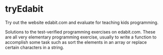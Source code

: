 # tryEdabit
Try out the website edabit.com and evaluate for teaching kids programming.

Solutions to the test-verified programming exercises on edabit.com. These are all very elementary programming exercise, usually to write a function to accomplish some task such as sort the elements in an array or replace certain characters in a string. 
